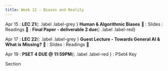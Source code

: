 ```yaml
---
title: Week 12 - Biases and Reality
---
```


Apr 15
: **LEC 21**{: .label .label-grey } **Human & Algorithmic Biases** 🎥
  : Slides
: Readings 📖
: **Final Paper - deliverable 2 due**{: .label .label-red}

Apr 17
: **LEC 22**{: .label .label-grey } **Guest Lecture - Towards General AI & What is Missing?** 🎥
  : Slides
: Readings 📖


Apr 19
: **PSET 4 DUE @ 11:59PM**{: .label .label-red }
  : PSet4 Key

Section

